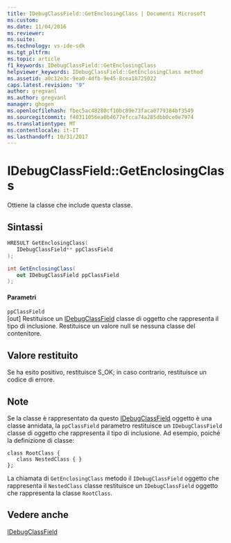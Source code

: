 ```yaml
---
title: IDebugClassField::GetEnclosingClass | Documenti Microsoft
ms.custom: 
ms.date: 11/04/2016
ms.reviewer: 
ms.suite: 
ms.technology: vs-ide-sdk
ms.tgt_pltfrm: 
ms.topic: article
f1_keywords: IDebugClassField::GetEnclosingClass
helpviewer_keywords: IDebugClassField::GetEnclosingClass method
ms.assetid: a0c12e3c-9ea0-4dfb-9e45-8cea18725022
caps.latest.revision: "9"
author: gregvanl
ms.author: gregvanl
manager: ghogen
ms.openlocfilehash: fbec5ac48280cf10bc89e73faca0779384bf3549
ms.sourcegitcommit: f40311056ea0b4677efcca74a285dbb0ce0e7974
ms.translationtype: MT
ms.contentlocale: it-IT
ms.lasthandoff: 10/31/2017
---
```

# <a name="idebugclassfieldgetenclosingclass"></a>IDebugClassField::GetEnclosingClass
Ottiene la classe che include questa classe.  
  
## <a name="syntax"></a>Sintassi  
  
```cpp  
HRESULT GetEnclosingClass(   
   IDebugClassField** ppClassField  
);  
```  
  
```csharp  
int GetEnclosingClass(  
   out IDebugClassField ppClassField  
);  
```  
  
#### <a name="parameters"></a>Parametri  
 `ppClassField`  
 [out] Restituisce un [IDebugClassField](../../../extensibility/debugger/reference/idebugclassfield.md) classe di oggetto che rappresenta il tipo di inclusione. Restituisce un valore null se nessuna classe del contenitore.  
  
## <a name="return-value"></a>Valore restituito  
 Se ha esito positivo, restituisce S_OK; in caso contrario, restituisce un codice di errore.  
  
## <a name="remarks"></a>Note  
 Se la classe è rappresentato da questo [IDebugClassField](../../../extensibility/debugger/reference/idebugclassfield.md) oggetto è una classe annidata, la `ppClassField` parametro restituisce un `IDebugClassField` classe di oggetto che rappresenta il tipo di inclusione. Ad esempio, poiché la definizione di classe:  
  
```  
class RootClass {  
   class NestedClass { }  
};  
```  
  
 La chiamata di `GetEnclosingClass` metodo il `IDebugClassField` oggetto che rappresenta il `NestedClass` classe restituisce un `IDebugClassField` oggetto che rappresenta la classe `RootClass`.  
  
## <a name="see-also"></a>Vedere anche  
 [IDebugClassField](../../../extensibility/debugger/reference/idebugclassfield.md)